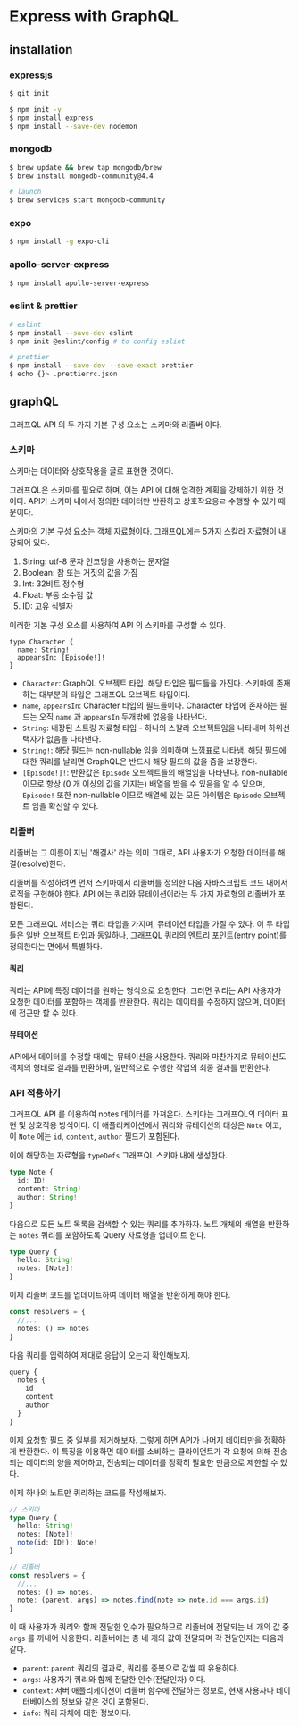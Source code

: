 # Express with GraphQL

## installation

### expressjs

```zsh
$ git init

$ npm init -y
$ npm install express
$ npm install --save-dev nodemon
```

### mongodb

```zsh
$ brew update && brew tap mongodb/brew
$ brew install mongodb-community@4.4

# launch
$ brew services start mongodb-community
```

### expo

```zsh
$ npm install -g expo-cli
```

### apollo-server-express

```zsh
$ npm install apollo-server-express
```

### eslint & prettier

```zsh
# eslint
$ npm install --save-dev eslint
$ npm init @eslint/config # to config eslint

# prettier
$ npm install --save-dev --save-exact prettier
$ echo {}> .prettierrc.json
```

## graphQL

그래프QL API 의 두 가지 기본 구성 요소는 스키마와 리졸버 이다.

### 스키마

스키마는 데이터와 상호작용을 글로 표현한 것이다.

그래프QL은 스키마를 필요로 하며, 이는 API 에 대해 엄격한 계획을 강제하기 위한 것이다.
API가 스키마 내에서 정의한 데이터만 반환하고 상호작요응ㄹ 수행할 수 있기 때문이다.

스키마의 기본 구성 요소는 객체 자료형이다. 그래프QL에는 5가지 스칼라 자료형이 내장되어 있다.

1. String: utf-8 문자 인코딩을 사용하는 문자열
2. Boolean: 참 또는 거짓의 값을 가짐
3. Int: 32비트 정수형
4. Float: 부동 소수점 값
5. ID: 고유 식별자

이러한 기본 구성 요소를 사용하여 API 의 스키마를 구성할 수 있다.

```gql
type Character {
  name: String!
  appearsIn: [Episode!]!
}
```

- `Character`: GraphQL 오브젝트 타입. 해당 타입은 필드들을 가진다. 스키마에 존재하는 대부분의 타입은 그래프QL 오브젝트 타입이다.
- `name`, `appearsIn`: Character 타입의 필드들이다. Character 타입에 존재하는 필드는 오직 `name` 과 `appearsIn` 두개밖에 없음을 나타낸다.
- `String`: 내장된 스트링 자료형 타입 - 하나의 스칼라 오브젝트임을 나타내며 하위선택자가 없음을 나타낸다.
- `String!`: 해당 필드는 non-nullable 임을 의미하며 느낌표로 나타냄. 해당 필드에 대한 쿼리를 날리면 GraphQL은 반드시 해당 필드의 값을 줌을 보장한다.
- `[Episode!]!`: 반환값은 `Episode` 오브젝트들의 배열임을 나타낸다. non-nullable이므로 항상 (0 개 이상의 값을 가지는) 배열을 받을 수 있음을 알 수 있으며, `Episode!` 또한 non-nullable 이므로 배열에 있는 모든 아이템은 `Episode` 오브젝트 임을 확신할 수 있다.

### 리졸버

리졸버는 그 이름이 지닌 '해결사' 라는 의미 그대로, API 사용자가 요청한 데이터를 해결(resolve)한다.

리졸버를 작성하려면 먼저 스키마에서 리졸버를 정의한 다음 자바스크립트 코드 내에서 로직을 구현해야 한다.
API 에는 쿼리와 뮤테이션이라는 두 가지 자료형의 리졸버가 포함된다.

모든 그래프QL 서비스는 쿼리 타입을 가지며, 뮤테이션 타입을 가질 수 있다. 이 두 타입들은 일반 오브젝트 타입과 동일하나,
그래프QL 쿼리의 엔트리 포인트(entry point)를 정의한다는 면에서 특별하다.

#### 쿼리

쿼리는 API에 특정 데이터를 원하는 형식으로 요청한다. 그러면 쿼리는 API 사용자가 요청한 데이터를 포함하는 객체를 반환한다.
쿼리는 데이터를 수정하지 않으며, 데이터에 접근만 할 수 있다.

#### 뮤테이션

API에서 데이터를 수정할 때에는 뮤테이션을 사용한다. 쿼리와 마찬가지로 뮤테이션도 객체의 형태로 결과를 반환하며,
일반적으로 수행한 작업의 최종 결과를 반환한다.

### API 적용하기

그래프QL API 를 이용하여 notes 데이터를 가져온다. 스키마는 그래프QL의 데이터 표현 및 상호작용 방식이다. 
이 애플리케이션에서 쿼리와 뮤테이션의 대상은 `Note` 이고, 이 `Note` 에는 `id`, `content`, `author` 필드가 포함된다.

이에 해당하는 자료형을 `typeDefs` 그래프QL  스키마 내에 생성한다.
```ts
type Note {
  id: ID!
  content: String!
  author: String!
}
```

다음으로 모든 노트 목록을 검색할 수 있는 쿼리를 추가하자. 노트 개체의 배열을 반환하는 `notes` 쿼리를 포함하도록 Query 자료형을 업데이트 한다.
```ts
type Query {
  hello: String!
  notes: [Note]!
}
```

이제 리졸버 코드를 업데이트하여 데이터 배열을 반환하게 해야 한다. 
```ts
const resolvers = {
  //...
  notes: () => notes
}
```

다음 쿼리를 입력하여 제대로 응답이 오는지 확인해보자.
```ts
query {
  notes {
    id
    content
    author
  }
}
```

이제 요청할 필드 중 일부를 제거해보자. 그렇게 하면 API가 나머지 데이터만을 정확하게 반환한다.
이 특징을 이용하면 데이터를 소비하는 클라이언트가 각 요청에 의해 전송되는 데이터의 양을 제어하고, 전송되는 데이터를 정확히 필요한 만큼으로 제한할 수 있다. 

이제 하나의 노트만 쿼리하는 코드를 작성해보자.

```ts
// 스키마
type Query {
  hello: String!
  notes: [Note]!
  note(id: ID!): Note!
}
```

```ts
// 리졸버
const resolvers = {
  //...
  notes: () => notes,
  note: (parent, args) => notes.find(note => note.id === args.id)
}
```

이 때 사용자가 쿼리와 함께 전달한 인수가 필요하므로 리졸버에 전달되는 네 개의 값 중 `args` 를 꺼내어 사용한다. 
리졸버에는 총 네 개의 값이 전달되며 각 전달인자는 다음과 같다.

* `parent`: `parent` 쿼리의 결과로, 쿼리를 중복으로 감쌀 때 유용하다.
* `args`: 사용자가 쿼리와 함께 전달한 인수(전달인자) 이다.
* `context`: 서버 애플리케이션이 리졸버 함수에 전달하는 정보로, 현재 사용자나 데이터베이스의 정보와 같은 것이 포함된다.
* `info`: 쿼리 자체에 대한 정보이다.
